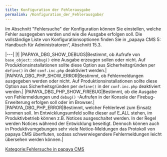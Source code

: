 ```yaml
---
title: Konfiguration der Fehlerausgabe
permalink: /Konfiguration_der_Fehlerausgabe/
---
```


Im Abschnitt "Fehlersuche" der Konfiguration können Sie einstellen, welche Fehler ausgegeben werden und wie die Ausgabe erfolgen soll. Die vollständige Liste von Konfigurationsoptionen finden Sie in „papaya CMS 5: Handbuch für Administratoren“, Abschnitt 15.3.

|---|
|!|
|PAPAYA_DBG_SHOW_DEBUGS|Bestimmt, ob Aufrufe von `base_object::debug()` eine Ausgabe erzeugen sollen oder nicht. Auf Produktionsinstallationen sollte diese Option aus Sicherheitsgründen per `define()` in der `conf.inc.php` deaktiviert werden.|
|PAPAYA_DBG_PHP_SHOW_ERROR|Bestimmt, ob Fehlermeldungen ausgegeben werden oder nicht. Auf Produktionsinstallationen sollte diese Option aus Sicherheitsgründen per `define()` in der `conf.inc.php` deaktiviert werden.|
|PAPAYA_DBG_PHP_SHOW_FIREBUG|Bestimmt, ob die Ausgabe von Fehlermeldungen und `debug()` -Aufrufen in der Konsole der Firebug-Erweiterung erfolgen soll oder im Browser.|
|PAPAYA_DBG_PHP_ERROR|Bestimmt, welcher Fehlerlevel zum Einsatz kommen soll. Im Entwicklungsumfeld sollte dieser auf E_ALL stehen, im Produktivbetrieb können z.B. Notices ausgeschaltet werden. In der Regel werden Notices während der Entwicklung beseitigt. Dennoch können auch in Produktivumgebungen sehr viele Notice-Meldungen das Protokoll von papaya CMS überfluten, sodass schwerwiegendere Fehlermeldungen leicht übersehen werden können.|

[Kategorie:Fehlersuche in papaya CMS](/Kategorie:Fehlersuche_in_papaya_CMS "wikilink")
